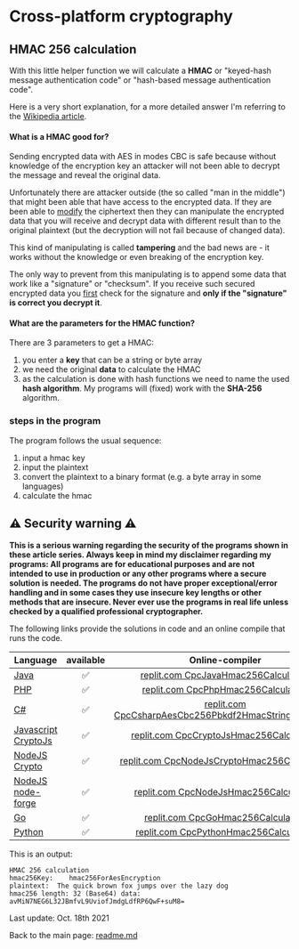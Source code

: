 # Cross-platform cryptography

## HMAC 256 calculation

With this little helper function we will calculate a **HMAC** or "keyed-hash message authentication code" or "hash-based message authentication code".

Here is a very short explanation, for a more detailed answer I'm referring to the [Wikipedia article](https://en.wikipedia.org/wiki/HMAC).

#### What is a HMAC good for?

Sending encrypted data with AES in modes CBC is safe because without knowledge of the encryption key an attacker will not been able to decrypt the message and reveal the original data.

Unfortunately there are attacker outside (the so called "man in the middle") that might been able that have access to the encrypted data. If they are been able to <u>modify</u> the ciphertext then they can manipulate the encrypted data that you will receive and decrypt data with different result than to the original plaintext (but the decryption will not fail because of changed data).

This kind of manipulating is called **tampering** and the bad news are - it works without the knowledge or even breaking of the encryption key.

The only way to prevent from this manipulating is to append some data that work like a "signature" or "checksum". If you receive such secured encrypted data you <u>first</u> check for the signature and **only if the "signature" is correct you decrypt it**.

#### What are the parameters for the HMAC function?

There are 3 parameters to get a HMAC:

1. you enter a **key** that can be a string or byte array
2. we need the original **data** to calculate the HMAC
3. as the calculation is done with hash functions we need to name the used **hash algorithm**. My programs will (fixed) work with the **SHA-256** algorithm.


### steps in the program

The program follows the usual sequence:
1. input a hmac key
2. input the plaintext
3. convert the plaintext to a binary format (e.g. a byte array in some languages)
3. calculate the hmac

## :warning: Security warning :warning:

**This is a serious warning regarding the security of the programs shown in these article series.  Always keep in mind my disclaimer regarding my programs: All programs are for educational purposes and are not intended to use in production or any other programs where a  secure solution is needed. The programs do not have proper exceptional/error handling and in some cases they use insecure key lengths or other methods that are insecure. Never ever use the programs in real life unless checked by a qualified professional cryptographer.**

The following links provide the solutions in code and an online compile that runs the code.

| Language | available | Online-compiler
| ------ | :---: | :----: |
| [Java](../HmacCalculation/Hmac256Calculation.java) | :white_check_mark: | [replit.com CpcJavaHmac256Calculation](https://replit.com/@javacrypto/CpcJavaHmac256Calculation#Main.java/)
| [PHP](../HmacCalculation/Hmac256Calculation.php) | :white_check_mark: | [replit.com CpcPhpHmac256Calculation](https://replit.com/@javacrypto/CpcPhpHmac256Calculation#main.php/)
| [C#](../HmacCalculation/Hmac256Calculation.cs) | :white_check_mark: | [replit.com CpcCsharpAesCbc256Pbkdf2HmacStringEncryption](https://replit.com/@javacrypto/CpcCsharpHmac256Calculation#main.cs/)
| [Javascript CryptoJs](../HmacCalculation/Hmac256CalculationCryptoJs.js) | :white_check_mark: | [replit.com CpcCryptoJsHmac256Calculation](https://replit.com/@javacrypto/CpcCryptoJsHmac256Calculation#index.js/)
| [NodeJS Crypto](../HmacCalculation/Hmac256CalculationNodeJsCrypto.js) | :white_check_mark: | [replit.com CpcNodeJsCryptoHmac256Calculation](https://replit.com/@javacrypto/CpcCpcNodeJsCryptoHmac256Calculation#index.js/)
| [NodeJS node-forge](../HmacCalculation/Hmac256CalculationNodeJs.js) | :white_check_mark: | [replit.com CpcNodeJsHmac256Calculation](https://replit.com/@javacrypto/CpcCpcNodeJsHmac256Calculation#index.js/)
| [Go](../HmacCalculation/Hmac256Calculation.go) | :white_check_mark: | [replit.com CpcGoHmac256Calculation](https://replit.com/@javacrypto/CpcGoHmac256Calculation#Main.go/)
| [Python](../HmacCalculation/Hmac256Calculation.py) | :white_check_mark: | [replit.com CpcPythonHmac256Calculation](https://replit.com/@javacrypto/CpcPythonHmac256Calculation#main.py/)


This is an output:

```plaintext
HMAC 256 calculation
hmac256Key:    hmac256ForAesEncryption
plaintext:  The quick brown fox jumps over the lazy dog
hmac256 length: 32 (Base64) data: avMiN7NEG6L32JBmfvL9UviofJmdgLdfRP6QwF+suM8=

```

Last update: Oct. 18th 2021

Back to the main page: [readme.md](../readme.md)
